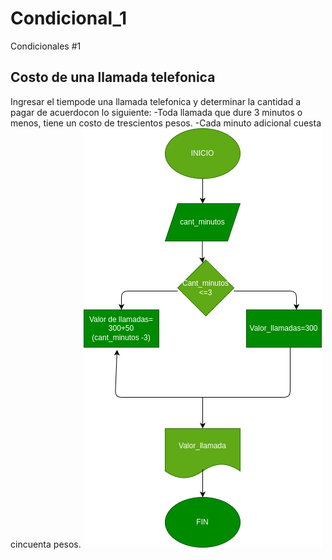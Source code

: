 # Condicional_1
Condicionales #1
## Costo de una llamada telefonica

Ingresar el tiempode una llamada telefonica y determinar la cantidad a pagar de acuerdocon lo siguiente:
-Toda llamada que dure 3 minutos o menos, tiene un costo de trescientos pesos.
-Cada minuto adicional cuesta cincuenta pesos.
![Diagramadeflujo](diagrama.png "Diagramadeflujo")
